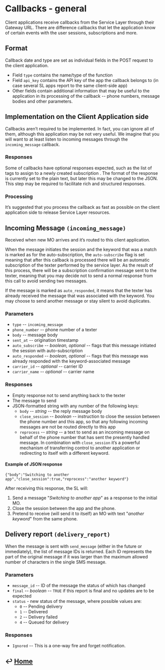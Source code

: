 Callbacks - general
===================

Client applications receive callbacks from the Service Layer through
their Gateway URL. There are difference callbacks that let the
application know of certain events with the user sessions, subscriptions
and more.

Format
------

Callback date and type are set as individual fields in the POST request
to the client application.

- Field `type` contains the name/type of the function
- Field `api_key` contains the API key of the app the callback belongs
to (in case several SL apps report to the same client-side app)
- Other fields contain additional information that may be useful to the
application in its processing of the callback -- phone numbers, message
bodies and other parameters.

Implementation on the Client Application side
---------------------------------------------

Callbacks aren’t required to be implemented. In fact, you can ignore all
of them, although this application may be not very useful. We imagine
that you will want to at least listen to incoming messages through the
`incoming_message` callback.

### Responses

Some of callbacks have optional responses expected, such as the list of
tags to assign to a newly created subscription . The format of the
response is currently set to the plain text, but later this may be
changed to the JSON. This step may be required to facilitate rich and
structured responses.

### Processing

It’s suggested that you process the callback as fast as possible on the
client application side to release Service Layer resources.

Incoming Message `(incoming_message)`
-------------------------------------

Received when new MO arrives and it’s routed to this client application.

When the message initiates the session and the keyword that was a match
is marked as for the auto-subscription, the `auto-subscribe` flag is set
meaning that after this callback is processed there will be an automatic
subscription of the texter performed by the service layer. As the result
of this process, there will be a subscription confirmation message sent
to the texter, meaning that you may decide not to send a normal response
from this call to avoid sending two messages.

If the message is marked as `auto_responded`, it means that the texter
has already received the message that was associated with the keyword.
You may choose to send another message or stay silent to avoid
duplicates.

### Parameters

- `type` -- `incoming_message`
- `phone_number` -- phone number of a texter
- `body` -- message body
- `sent_at` -- origination timestamp
- `auto_subscribe` -- *boolean, optional* -- flags that this message
initiated the session with auto-subscription
- `auto_responded` -- *boolean, optional* -- flags that this message was
already responded with the keyword-associated message
- `carrier_id` -- *optional* -- carrier ID
- `carrier_name` -- *optional* -- carrier name

### Responses

-   Empty response not to send anything back to the texter
-   The message to send
-   JSON-formatted string with any number of the following keys:
    -   `body` -- *string* -- the reply message body
    -   `close_session` -- *boolean* -- instruction to close the session
        between the phone number and this app, so that any following
        incoming messages are not be routed directly to this app
    -   `reprocess` -- *string* -- a text to send as an incoming message on
        behalf of the phone number that has sent the presently handled
        message. In combination with `close_session` it’s a powerful
        mechanism of transferring control to another application or
        redirecting to itself with a different keyword.

#### Example of JSON response

`{"body":"Switching to another app","close_session":true,"reprocess":"another keyword"}`

After receiving this response, the SL will:

1. Send a message "*Switching to another app*" as a response to the initial
MO.
2. Close the session between the app and the phone.
3. Pretend to receive (will send it to itself) an MO with text "*another
keyword*" from the same phone.

Delivery report `(delivery_report)`
-----------------------------------

When the message is sent with `send_message` (either in the future or
immediately), the list of message IDs is returned. Each ID represents
the part of the original message if it was larger than the maximum
allowed number of characters in the single SMS message.

### Parameters

-   `message_id` -- ID of the message the status of which has changed
-   `final` -- *boolean* -- `TRUE` if this report is final and no updates are to
    be expected
-   `status` - new status of the message, where possible values are:
    -   `0` -- Pending delivery
    -   `1` -- Delivered
    -   `2` -- Delivery failed
    -   `4` -- Queued for delivery

### Responses

-   `Ignored` -- This is a one-way fire and forget notification.


&#8617; [Home](https://github.com/RecessMobile/API)
--------------